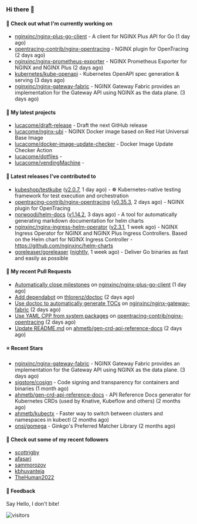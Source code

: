 ### Hi there 👋

#### 👷 Check out what I'm currently working on

- [nginxinc/nginx-plus-go-client](https://github.com/nginxinc/nginx-plus-go-client) - A client for NGINX Plus API for Go (1 day ago)
- [opentracing-contrib/nginx-opentracing](https://github.com/opentracing-contrib/nginx-opentracing) - NGINX plugin for OpenTracing (2 days ago)
- [nginxinc/nginx-prometheus-exporter](https://github.com/nginxinc/nginx-prometheus-exporter) - NGINX Prometheus Exporter for NGINX and NGINX Plus (2 days ago)
- [kubernetes/kube-openapi](https://github.com/kubernetes/kube-openapi) - Kubernetes OpenAPI spec generation &amp; serving (3 days ago)
- [nginxinc/nginx-gateway-fabric](https://github.com/nginxinc/nginx-gateway-fabric) - NGINX Gateway Fabric provides an implementation for the Gateway API using NGINX as the data plane. (3 days ago)

#### 🌱 My latest projects

- [lucacome/draft-release](https://github.com/lucacome/draft-release) - Draft the next GitHub release
- [lucacome/nginx-ubi](https://github.com/lucacome/nginx-ubi) - NGINX Docker image based on Red Hat Universal Base Image
- [lucacome/docker-image-update-checker](https://github.com/lucacome/docker-image-update-checker) - Docker Image Update Checker Action
- [lucacome/dotfiles](https://github.com/lucacome/dotfiles) - 
- [lucacome/vendingMachine](https://github.com/lucacome/vendingMachine) - 

#### 🔭 Latest releases I've contributed to

- [kubeshop/testkube](https://github.com/kubeshop/testkube) ([v2.0.7](https://github.com/kubeshop/testkube/releases/tag/v2.0.7), 1 day ago) - ☸️ Kubernetes-native testing framework for test execution and orchestration
- [opentracing-contrib/nginx-opentracing](https://github.com/opentracing-contrib/nginx-opentracing) ([v0.35.3](https://github.com/opentracing-contrib/nginx-opentracing/releases/tag/v0.35.3), 2 days ago) - NGINX plugin for OpenTracing
- [norwoodj/helm-docs](https://github.com/norwoodj/helm-docs) ([v1.14.2](https://github.com/norwoodj/helm-docs/releases/tag/v1.14.2), 3 days ago) - A tool for automatically generating markdown documentation for helm charts
- [nginxinc/nginx-ingress-helm-operator](https://github.com/nginxinc/nginx-ingress-helm-operator) ([v2.3.1](https://github.com/nginxinc/nginx-ingress-helm-operator/releases/tag/v2.3.1), 1 week ago) - NGINX Ingress Operator for NGINX and NGINX Plus Ingress Controllers. Based on the Helm chart for NGINX Ingress Controller - https://github.com/nginxinc/helm-charts
- [goreleaser/goreleaser](https://github.com/goreleaser/goreleaser) ([nightly](https://github.com/goreleaser/goreleaser/releases/tag/nightly), 1 week ago) - Deliver Go binaries as fast and easily as possible

#### 🔨 My recent Pull Requests

- [Automatically close milestones](https://github.com/nginxinc/nginx-plus-go-client/pull/318) on [nginxinc/nginx-plus-go-client](https://github.com/nginxinc/nginx-plus-go-client) (1 day ago)
- [Add dependabot](https://github.com/thlorenz/doctoc/pull/262) on [thlorenz/doctoc](https://github.com/thlorenz/doctoc) (2 days ago)
- [Use doctoc to automatically generate TOCs](https://github.com/nginxinc/nginx-gateway-fabric/pull/2213) on [nginxinc/nginx-gateway-fabric](https://github.com/nginxinc/nginx-gateway-fabric) (2 days ago)
- [Use YAML CPP from system packages](https://github.com/opentracing-contrib/nginx-opentracing/pull/646) on [opentracing-contrib/nginx-opentracing](https://github.com/opentracing-contrib/nginx-opentracing) (2 days ago)
- [Update README.md](https://github.com/ahmetb/gen-crd-api-reference-docs/pull/86) on [ahmetb/gen-crd-api-reference-docs](https://github.com/ahmetb/gen-crd-api-reference-docs) (2 days ago)

#### ⭐ Recent Stars

- [nginxinc/nginx-gateway-fabric](https://github.com/nginxinc/nginx-gateway-fabric) - NGINX Gateway Fabric provides an implementation for the Gateway API using NGINX as the data plane. (3 days ago)
- [sigstore/cosign](https://github.com/sigstore/cosign) - Code signing and transparency for containers and binaries (1 month ago)
- [ahmetb/gen-crd-api-reference-docs](https://github.com/ahmetb/gen-crd-api-reference-docs) - API Reference Docs generator for Kubernetes CRDs (used by Knative, Kubeflow and others) (2 months ago)
- [ahmetb/kubectx](https://github.com/ahmetb/kubectx) - Faster way to switch between clusters and namespaces in kubectl (2 months ago)
- [onsi/gomega](https://github.com/onsi/gomega) - Ginkgo&#39;s Preferred Matcher Library (2 months ago)

#### 👯 Check out some of my recent followers

- [scottrigby](https://github.com/scottrigby)
- [afasari](https://github.com/afasari)
- [sammorozov](https://github.com/sammorozov)
- [kbhuvanteja](https://github.com/kbhuvanteja)
- [TheHuman2022](https://github.com/TheHuman2022)

#### 💬 Feedback

Say Hello, I don't bite!

![visitors](https://visitor-badge.laobi.icu/badge?page_id=lucacome.visitor-badge)
#
